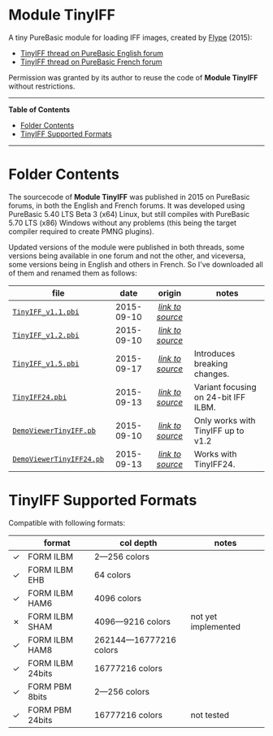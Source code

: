 # Module TinyIFF

A tiny PureBasic module for loading IFF images, created by [Flype]  (2015):

- [TinyIFF thread on PureBasic English forum][TinyIFF EN]
- [TinyIFF thread on PureBasic French forum][TinyIFF FR]

Permission was granted by its author to reuse the code of **Module TinyIFF** without restrictions.

-----

**Table of Contents**

<!-- MarkdownTOC autolink="true" bracket="round" autoanchor="false" lowercase="only_ascii" uri_encoding="true" levels="1,2,3" -->

- [Folder Contents](#folder-contents)
- [TinyIFF Supported Formats](#tinyiff-supported-formats)

<!-- /MarkdownTOC -->

-----

# Folder Contents

The sourcecode of **Module TinyIFF** was published in 2015 on PureBasic forums, in both the English and French forums. It was developed using PureBasic 5.40 LTS Beta 3 (x64) Linux, but still compiles with PureBasic 5.70 LTS (x86) Windows without any problems (this being the target compiler required to create PMNG plugins).

Updated versions of the module were published in both threads, some versions being available in one forum and not the other, and viceversa, some versions being in English and others in French. So I've downloaded all of them and renamed them as follows:

| file                                       | date       | origin                          | notes                                        |
| ------------------------------------------ | :--------: | :-----------------------------: | -------------------------------------------- |
| [`TinyIFF_v1.1.pbi`][1.1 src]              | 2015-09-10 | [_link to source_][1.1 EN]      |                                              |
| [`TinyIFF_v1.2.pbi`][1.2 src]              | 2015-09-10 | [_link to source_][1.2 FR]      |                                              |
| [`TinyIFF_v1.5.pbi`][1.5 src]              | 2015-09-17 | [_link to source_][1.5 FR]      | Introduces breaking changes.                 |
| [`TinyIFF24.pbi`][IFF24 src]               | 2015-09-13 | [_link to source_][IFF24 FR]    | Variant focusing on 24-bit IFF ILBM.         |
| [`DemoViewerTinyIFF.pb`][viewer src]       | 2015-09-10 | [_link to source_][viewer FR]   | Only works with TinyIFF up to v1.2           |
| [`DemoViewerTinyIFF24.pb`][viewer24 src]   | 2015-09-13 | [_link to source_][viewer24 FR] | Works with TinyIFF24.                        |

# TinyIFF Supported Formats

Compatible with following formats:


|         |      format      |       col depth        |        notes        |
|---------|------------------|------------------------|---------------------|
| &check; | FORM ILBM        | 2—256 colors           |                     |
| &check; | FORM ILBM EHB    | 64 colors              |                     |
| &check; | FORM ILBM HAM6   | 4096 colors            |                     |
| &cross; | FORM ILBM SHAM   | 4096—9216 colors       | not yet implemented |
| &check; | FORM ILBM HAM8   | 262144—16777216 colors |                     |
| &check; | FORM ILBM 24bits | 16777216 colors        |                     |
| &check; | FORM PBM 8bits   | 2—256 colors           |                     |
| &check; | FORM PBM 24bits  | 16777216 colors        | not tested          |



<!-----------------------------------------------------------------------------
                               REFERENCE LINKS                                
------------------------------------------------------------------------------>

<!-- TinyIFF -->

[Flype]: https://www.purebasic.fr/english/memberlist.php?mode=viewprofile&u=414 "View Flype profile on PureBasic forum"

[Module TinyIFF]: https://www.purebasic.fr/french/viewtopic.php?p=175687 "View the TinyIFF announcement thread on PureBasic French forum"
[TinyIFF EN]: https://www.purebasic.fr/english/viewtopic.php?p=471869 "View the TinyIFF announcement thread on PureBasic English forum"
[TinyIFF FR]: https://www.purebasic.fr/french/viewtopic.php?p=175687 "View the TinyIFF announcement thread on PureBasic French forum"


<!-- TinyIFF sources -->

[1.1 EN]: https://www.purebasic.fr/english/viewtopic.php?p=471263#p471263
[1.1 src]: ./TinyIFF_v1.1.pbi
[1.2 FR]: https://www.purebasic.fr/french/viewtopic.php?p=175687#p175687
[1.2 src]: ./TinyIFF_v1.2.pbi
[1.5 FR]: https://www.purebasic.fr/french/viewtopic.php?p=176024#p176024
[1.5 src]: ./TinyIFF_v1.5.pbi
[IFF24 FR]: https://www.purebasic.fr/french/viewtopic.php?p=175863#p175863
[IFF24 src]: ./TinyIFF24.pbi
[viewer FR]: https://www.purebasic.fr/english/viewtopic.php?p=471264#p471264
[viewer src]: ./DemoViewerTinyIFF.pb
[viewer24 FR]: https://www.purebasic.fr/french/viewtopic.php?p=175863#p175863
[viewer24 src]: ./DemoViewerTinyIFF24.pb

<!-- EOF -->